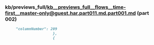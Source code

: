 ### kb/previews_full/kb__previews_full__flows__time-first__master-only@guest.har.part011.md.part001.md (part 002)

```md
     "columnNumber": 209
                      },
                      {
                 
```

```
